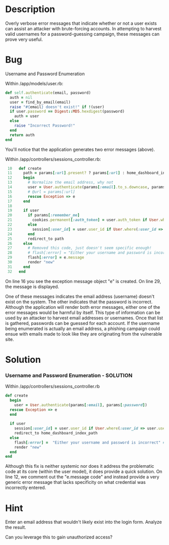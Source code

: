# Description

Overly verbose error messages that indicate whether or not a user exists can assist an attacker with brute-forcing accounts. In attempting to harvest valid usernames for a password-guessing campaign, these messages can prove very useful.

# Bug

Username and Password Enumeration

Within /app/models/user.rb:

```ruby
def self.authenticate(email, password)
  auth = nil
  user = find_by_email(email)
  raise "#{email} doesn't exist!" if !(user)
  if user.password == Digest::MD5.hexdigest(password)
    auth = user
  else
    raise "Incorrect Password!"
  end
  return auth
end
```
You'll notice that the application generates two error messages (above).

Within /app/controllers/sessions_controller.rb:

```ruby
 10   def create
 11     path = params[:url].present? ? params[:url] : home_dashboard_index_path
 12     begin
 13       # Normalize the email address, why not
 14       user = User.authenticate(params[:email].to_s.downcase, params[:password])
 15       # @url = params[:url]
 16       rescue Exception => e
 17     end
 18
 19     if user
 20       if params[:remember_me]
 21         cookies.permanent[:auth_token] = user.auth_token if User.where(:id => user.user_id).exists?
 22       else
 23         session[:user_id] = user.user_id if User.where(:user_id => user.user_id).exists?
 24       end
 25       redirect_to path
 26     else
 27       # Removed this code, just doesn't seem specific enough!
 28       # flash[:error] = "Either your username and password is incorrect"
 29       flash[:error] = e.message
 30       render "new"
 31     end
 32   end
```
On line 16 you see the exception message object "e" is created. On line 29, the message is displayed.

One of these messages indicates the email address (username) doesn't exist on the system. The other indicates that the password is incorrect. Although the application will render both error messages, either one of the error messages would be harmful by itself. This type of information can be used by an attacker to harvest email addresses or usernames. Once that list is gathered, passwords can be guessed for each account. If the username being enumerated is actually an email address, a phishing campaign could ensue with emails made to look like they are originating from the vulnerable site.

# Solution

### Username and Password Enumeration - SOLUTION

Within /app/controllers/sessions_controller.rb

```ruby
def create
  begin
    user = User.authenticate(params[:email], params[:password])
  rescue Exception => e
  end
  
  if user
    session[:user_id] = user.user_id if User.where(:user_id => user.user_id).exists?
    redirect_to home_dashboard_index_path
  else
    flash[:error] =  "Either your username and password is incorrect" #e.message
    render "new"
  end
end
```

Although this fix is neither systemic nor does it address the problematic code at its core (within the user model), it does provide a quick solution. On line 12, we comment out the "e.message code" and instead provide a very generic error message that lacks specificity on what credential was incorrectly entered.

# Hint
Enter an email address that wouldn't likely exist into the login form. Analyze the result.

Can you leverage this to gain unauthorized access?
